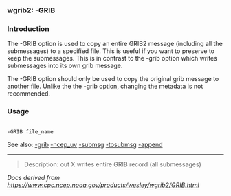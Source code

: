 
### wgrib2: -GRIB



### Introduction



The -GRIB option is used to copy an entire
GRIB2 message (including all the submessages) to a specified file.
This is useful if you want to preserve to keep the submessages.
This is in contrast to the -grib option which writes
submessages into its own grib message. 

 The -GRIB option should only be used
to copy the original grib message to another file. Unlike the
the -grib option, changing the metadata
is not recommended. 

### Usage




```

-GRIB file_name

```


See also: [-grib](./grib.html)
[-ncep\_uv](./ncep_uv.html)
[-submsg](./submsg.html)
[-tosubmsg](./tosubmsg.html)
[-append](./append.html)








----

>Description: out   X      writes entire GRIB record (all submessages)

_Docs derived from <https://www.cpc.ncep.noaa.gov/products/wesley/wgrib2/GRIB.html>_
